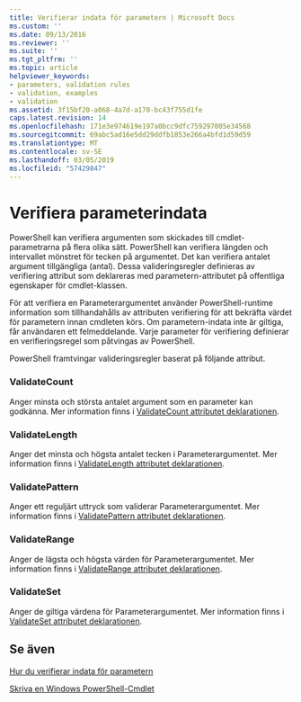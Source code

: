 ```yaml
---
title: Verifierar indata för parametern | Microsoft Docs
ms.custom: ''
ms.date: 09/13/2016
ms.reviewer: ''
ms.suite: ''
ms.tgt_pltfrm: ''
ms.topic: article
helpviewer_keywords:
- parameters, validation rules
- validation, examples
- validation
ms.assetid: 3f15bf20-a068-4a7d-a170-bc43f755d1fe
caps.latest.revision: 14
ms.openlocfilehash: 171e3e974619e197a0bcc9dfc759297005e34568
ms.sourcegitcommit: 69abc5ad16e5dd29ddfb1853e266a4bfd1d59d59
ms.translationtype: MT
ms.contentlocale: sv-SE
ms.lasthandoff: 03/05/2019
ms.locfileid: "57429847"
---
```

# <a name="validating-parameter-input"></a>Verifiera parameterindata

PowerShell kan verifiera argumenten som skickades till cmdlet-parametrarna på flera olika sätt.
PowerShell kan verifiera längden och intervallet mönstret för tecken på argumentet.
Det kan verifiera antalet argument tillgängliga (antal).
Dessa valideringsregler definieras av verifiering attribut som deklareras med parametern-attributet på offentliga egenskaper för cmdlet-klassen.

För att verifiera en Parameterargumentet använder PowerShell-runtime information som tillhandahålls av attributen verifiering för att bekräfta värdet för parametern innan cmdleten körs.
Om parametern-indata inte är giltiga, får användaren ett felmeddelande.
Varje parameter för verifiering definierar en verifieringsregel som påtvingas av PowerShell.

PowerShell framtvingar valideringsregler baserat på följande attribut.

### <a name="validatecount"></a>ValidateCount

Anger minsta och största antalet argument som en parameter kan godkänna.
Mer information finns i [ValidateCount attributet deklarationen](./validatecount-attribute-declaration.md).

### <a name="validatelength"></a>ValidateLength

Anger det minsta och högsta antalet tecken i Parameterargumentet.
Mer information finns i [ValidateLength attributet deklarationen](./validatelength-attribute-declaration.md).

### <a name="validatepattern"></a>ValidatePattern

Anger ett reguljärt uttryck som validerar Parameterargumentet.
Mer information finns i [ValidatePattern attributet deklarationen](./validatepattern-attribute-declaration.md).

### <a name="validaterange"></a>ValidateRange

Anger de lägsta och högsta värden för Parameterargumentet.
Mer information finns i [ValidateRange attributet deklarationen](./validaterange-attribute-declaration.md).

### <a name="validateset"></a>ValidateSet

Anger de giltiga värdena för Parameterargumentet.
Mer information finns i [ValidateSet attributet deklarationen](./validateset-attribute-declaration.md).

## <a name="see-also"></a>Se även

[Hur du verifierar indata för parametern](./how-to-validate-parameter-input.md)

[Skriva en Windows PowerShell-Cmdlet](./writing-a-windows-powershell-cmdlet.md)
